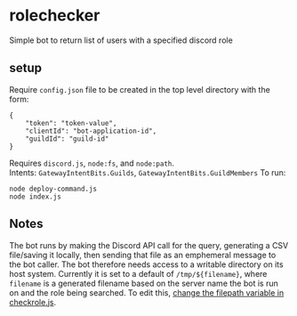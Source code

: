 # rolechecker
Simple bot to return list of users with a specified discord role
## setup
Require `config.json` file to be created in the top level directory with the form:
```
{
    "token": "token-value",
    "clientId": "bot-application-id",
    "guildId": "guild-id"
}
```
Requires `discord.js`, `node:fs`, and `node:path`.  
Intents: `GatewayIntentBits.Guilds`, `GatewayIntentBits.GuildMembers`
To run:
```
node deploy-command.js
node index.js
```
## Notes
The bot runs by making the Discord API call for the query, generating a CSV file/saving it locally, then sending that file as an emphemeral message to the bot caller.  The bot therefore needs access to a writable directory on its host system.  Currently it is set to a default of `/tmp/${filename}`, where `filename` is a generated filename based on the server name the bot is run on and the role being searched.  To edit this, [change the filepath variable in checkrole.js](https://github.com/jasercion/rolechecker/blob/1037cb5e7583c64343666e643518034b7d2c063e/commands/lookup/checkrole.js#L18).  
